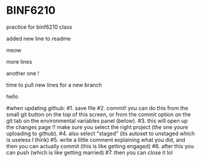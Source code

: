 # BINF6210
practice for binf6210 class 

added new line to readme 

meow

more lines

another one !

time to pull 
new lines for a new branch

hello 

#when updating github: 
#1. save file
#2. commit! you can do this from the small git button on the top of this screen, or from the commit option on the git tab on the environmental variables panel (below). 
#3. this will open up the changes page !! make sure you select the right project (the one youre uploading to github). 
#4. also select "staged" (its autoset to unstaged which is useless I think)
#5. write a little comment explaining what you did, and then you can actually commit (this is like getting engaged) 
#6. after this you can push (which is like getting married) 
#7. then you can close it lol 
